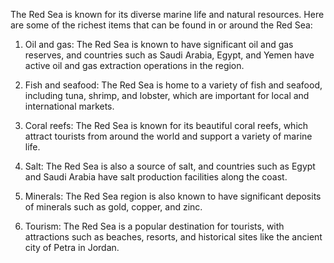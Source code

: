 <p>The Red Sea is known for its diverse marine life and natural resources. Here are some of the richest items that can be found in or around the Red Sea:</p>
<ol>
<li>
<p>Oil and gas: The Red Sea is known to have significant oil and gas reserves, and countries such as Saudi Arabia, Egypt, and Yemen have active oil and gas extraction operations in the region.</p>
</li>
<li>
<p>Fish and seafood: The Red Sea is home to a variety of fish and seafood, including tuna, shrimp, and lobster, which are important for local and international markets.</p>
</li>
<li>
<p>Coral reefs: The Red Sea is known for its beautiful coral reefs, which attract tourists from around the world and support a variety of marine life.</p>
</li>
<li>
<p>Salt: The Red Sea is also a source of salt, and countries such as Egypt and Saudi Arabia have salt production facilities along the coast.</p>
</li>
<li>
<p>Minerals: The Red Sea region is also known to have significant deposits of minerals such as gold, copper, and zinc.</p>
</li>
<li>
<p>Tourism: The Red Sea is a popular destination for tourists, with attractions such as beaches, resorts, and historical sites like the ancient city of Petra in Jordan.</p>
</li>
</ol>
